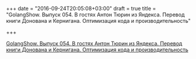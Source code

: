+++
date = "2016-09-24T20:05:08+03:00"
draft = true
title = "GolangShow. Выпуск 054. В гостях Антон Тюрин из Яндекса. Перевод книги Донована и Кернигана. Оптимизация кода и производительность"

+++

<p><a href="http://golangshow.com/episode/2016/04-28-054/">GolangShow. Выпуск 054. В гостях Антон Тюрин из Яндекса. Перевод книги Донована и Кернигана. Оптимизация кода и производительность</a></p>
